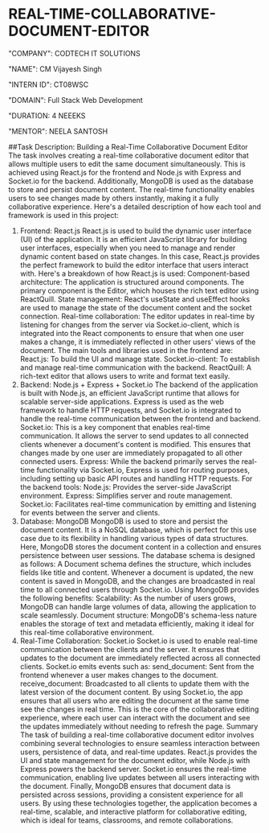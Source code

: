 # REAL-TIME-COLLABORATIVE-DOCUMENT-EDITOR

"COMPANY": CODTECH IT SOLUTIONS

"NAME": CM Vijayesh Singh

"INTERN ID": CT08WSC

"DOMAIN": Full Stack Web Development

"DURATION: 4 NEEEKS

"MENTOR": NEELA SANTOSH

##Task Description: Building a Real-Time Collaborative Document Editor
The task involves creating a real-time collaborative document editor that allows multiple users to edit the same document simultaneously. This is achieved using React.js for the frontend and Node.js with Express and Socket.io for the backend. Additionally, MongoDB is used as the database to store and persist document content. The real-time functionality enables users to see changes made by others instantly, making it a fully collaborative experience. Here's a detailed description of how each tool and framework is used in this project:
1. Frontend: React.js
React.js is used to build the dynamic user interface (UI) of the application. It is an efficient JavaScript library for building user interfaces, especially when you need to manage and render dynamic content based on state changes. In this case, React.js provides the perfect framework to build the editor interface that users interact with. Here's a breakdown of how React.js is used:
Component-based architecture: The application is structured around components. The primary component is the Editor, which houses the rich text editor using ReactQuill.
State management: React's useState and useEffect hooks are used to manage the state of the document content and the socket connection.
Real-time collaboration: The editor updates in real-time by listening for changes from the server via Socket.io-client, which is integrated into the React components to ensure that when one user makes a change, it is immediately reflected in other users' views of the document.
The main tools and libraries used in the frontend are:
React.js: To build the UI and manage state.
Socket.io-client: To establish and manage real-time communication with the backend.
ReactQuill: A rich-text editor that allows users to write and format text easily.
2. Backend: Node.js + Express + Socket.io
The backend of the application is built with Node.js, an efficient JavaScript runtime that allows for scalable server-side applications. Express is used as the web framework to handle HTTP requests, and Socket.io is integrated to handle the real-time communication between the frontend and backend.
Socket.io: This is a key component that enables real-time communication. It allows the server to send updates to all connected clients whenever a document's content is modified. This ensures that changes made by one user are immediately propagated to all other connected users.
Express: While the backend primarily serves the real-time functionality via Socket.io, Express is used for routing purposes, including setting up basic API routes and handling HTTP requests.
For the backend tools:
Node.js: Provides the server-side JavaScript environment.
Express: Simplifies server and route management.
Socket.io: Facilitates real-time communication by emitting and listening for events between the server and clients.
3. Database: MongoDB
MongoDB is used to store and persist the document content. It is a NoSQL database, which is perfect for this use case due to its flexibility in handling various types of data structures. Here, MongoDB stores the document content in a collection and ensures persistence between user sessions.
The database schema is designed as follows:
A Document schema defines the structure, which includes fields like title and content.
Whenever a document is updated, the new content is saved in MongoDB, and the changes are broadcasted in real time to all connected users through Socket.io.
Using MongoDB provides the following benefits:
Scalability: As the number of users grows, MongoDB can handle large volumes of data, allowing the application to scale seamlessly.
Document structure: MongoDB's schema-less nature enables the storage of text and metadata efficiently, making it ideal for this real-time collaborative environment.
4. Real-Time Collaboration: Socket.io
Socket.io is used to enable real-time communication between the clients and the server. It ensures that updates to the document are immediately reflected across all connected clients. Socket.io emits events such as:
send_document: Sent from the frontend whenever a user makes changes to the document.
receive_document: Broadcasted to all clients to update them with the latest version of the document content.
By using Socket.io, the app ensures that all users who are editing the document at the same time see the changes in real time. This is the core of the collaborative editing experience, where each user can interact with the document and see the updates immediately without needing to refresh the page.
Summary
The task of building a real-time collaborative document editor involves combining several technologies to ensure seamless interaction between users, persistence of data, and real-time updates. React.js provides the UI and state management for the document editor, while Node.js with Express powers the backend server. Socket.io ensures the real-time communication, enabling live updates between all users interacting with the document. Finally, MongoDB ensures that document data is persisted across sessions, providing a consistent experience for all users.
By using these technologies together, the application becomes a real-time, scalable, and interactive platform for collaborative editing, which is ideal for teams, classrooms, and remote collaborations.





